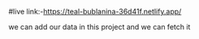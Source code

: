 #live link:-https://teal-bublanina-36d41f.netlify.app/ 


we can add our data in this project and we can fetch it
